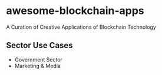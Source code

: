 # awesome-blockchain-apps
A Curation of Creative Applications of Blockchain Technology

## Sector Use Cases
- Government Sector
- Marketing & Media

